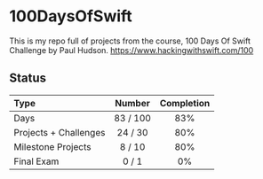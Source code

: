 # 100DaysOfSwift

This is my repo full of projects from the course, 100 Days Of Swift Challenge by Paul Hudson.
https://www.hackingwithswift.com/100

## Status

Type               | Number  | Completion
:---               |  :---:  |   :---:
Days           |  83 / 100 | 83%
Projects + Challenges |  24 / 30 | 80%
Milestone Projects |  8 / 10 | 80%
Final Exam         |  0 / 1  | 0%

